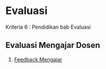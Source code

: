 # Evaluasi
Kriteria 6 : Pendidikan bab Evaluasi

## Evaluasi Mengajar Dosen

1. [Feedback Mengajar](./kuisonerdosen.pdf)